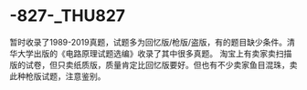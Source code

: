 # -827-_THU827
暂时收录了1989-2019真题，试题多为回忆版/枪版/盗版，有的题目缺少条件。清华大学出版的《电路原理试题选编》收录了其中很多真题。
淘宝上有卖家卖扫描版的试卷，但只卖纸质版，质量肯定比回忆版要好。但也有不少卖家鱼目混珠，卖此种枪版试题，注意鉴别。
